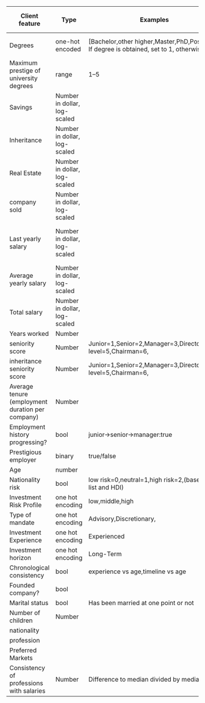 |Client feature|Type|Examples|what to do if not given|
|-------------|----|--------|------------------------|
|Degrees|one-hot encoded|[Bachelor,other higher,Master,PhD,Postdoc] If degree is obtained, set to 1, otherwise 0|[0,0,0,0,0] (if no degrees)|
|Maximum prestige of university degrees|range|1–5|0|
|Savings|Number in dollar, log-scaled||0|
|Inheritance|Number in dollar, log-scaled||0|
|Real Estate|Number in dollar, log-scaled||0|
|company sold|Number in dollar, log-scaled||0|
|Last yearly salary|Number in dollar, log-scaled||interpolate current job otherwise 0|
|Average yearly salary|Number in dollar, log-scaled||0|
|Total salary|Number in dollar, log-scaled||0|
|Years worked|Number||0|
|seniority score|Number|Junior=1,Senior=2,Manager=3,Director=4,C-level=5,Chairman=6,|0|
|inheritance seniority score|Number|Junior=1,Senior=2,Manager=3,Director=4,C-level=5,Chairman=6,|0|
|Average tenure (employment duration per company)|Number||0|
|Employment history progressing?|bool|junior→senior→manager:true|false|
|Prestigious employer|binary|true/false|false|
|Age|number|||
|Nationality risk|bool|low risk=0,neutral=1,high risk=2,(based on list and HDI)|1|
|Investment Risk Profile|one hot encoding|low,middle,high||
|Type of mandate|one hot encoding|Advisory,Discretionary,||
|Investment Experience|one hot encoding|Experienced||
|Investment horizon|one hot encoding|Long-Term||
|Chronological consistency|bool|experience vs age,timeline vs age||
|Founded company?|bool|||
|Marital status|bool|Has been married at one point or not||
|Number of children|Number|||
|nationality||||
|profession||||
|Preferred Markets||||
|Consistency of professions with salaries|Number|Difference to median divided by median||

